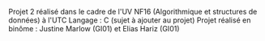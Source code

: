 Projet 2 réalisé dans le cadre de l'UV NF16 (Algorithmique et structures de données) à l'UTC
Langage : C
(sujet à ajouter au projet)
Projet réalisé en binôme : Justine Marlow (GI01) et Elias Hariz (GI01)
